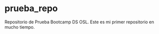 # prueba_repo
Repositorio de Prueba Bootcamp DS OSL.
Este es mi primer repositorio en mucho tiempo. 
